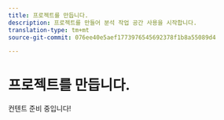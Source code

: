 ```yaml
---
title: 프로젝트를 만듭니다.
description: 프로젝트를 만들어 분석 작업 공간 사용을 시작합니다.
translation-type: tm+mt
source-git-commit: 076ee40e5aef1773976545692378f1b8a55089d4

---
```



# 프로젝트를 만듭니다.

컨텐트 준비 중입니다!